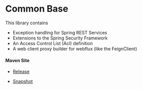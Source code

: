 # Common Base

This library contains

- Exception handling for Spring REST Services
- Extensions to the Spring Security Framework
- An Access Control List (Acl) definition
- A web client proxy builder for webflux (like the FeignClient)


#### Maven Site

- [Release](https://bremersee.github.io/common-base/index.html)

- [Snapshot](https://nexus.bremersee.org/repository/maven-sites/common-base/1.4.0-SNAPSHOT/index.html)
